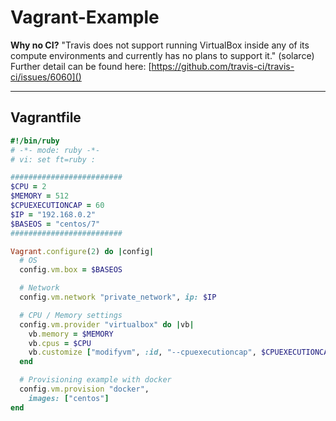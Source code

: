 # Vagrant-Example

**Why no CI?** "Travis does not support running VirtualBox inside any of its compute environments and currently has no plans to support it." (solarce) </br>
Further detail can be found here: [https://github.com/travis-ci/travis-ci/issues/6060]()

---

## Vagrantfile

```ruby
#!/bin/ruby
# -*- mode: ruby -*-
# vi: set ft=ruby :

#########################
$CPU = 2
$MEMORY = 512
$CPUEXECUTIONCAP = 60
$IP = "192.168.0.2"
$BASEOS = "centos/7"
#########################

Vagrant.configure(2) do |config|
  # OS
  config.vm.box = $BASEOS

  # Network
  config.vm.network "private_network", ip: $IP

  # CPU / Memory settings
  config.vm.provider "virtualbox" do |vb|
    vb.memory = $MEMORY
    vb.cpus = $CPU
    vb.customize ["modifyvm", :id, "--cpuexecutioncap", $CPUEXECUTIONCAP]
  end

  # Provisioning example with docker
  config.vm.provision "docker",
    images: ["centos"] 
end
```
